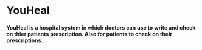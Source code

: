 # YouHeal
#### YouHeal is a hospital system in which doctors can use to write and check on thier patients prescription. Also for patients to check on their prescriptions.
